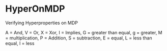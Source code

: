 # HyperOnMDP
Verifying Hyperproperties on MDP

A = And, V = Or,  X = Xor,  I = Implies, G = greater than equal,  g = greater,  M = multiplication,  P = Addition, S = subtraction, E = equal, L = less than equal, l = less

